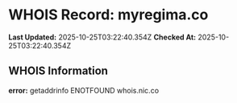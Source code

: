 # WHOIS Record: myregima.co

**Last Updated:** 2025-10-25T03:22:40.354Z
**Checked At:** 2025-10-25T03:22:40.354Z

## WHOIS Information

**error:** getaddrinfo ENOTFOUND whois.nic.co

